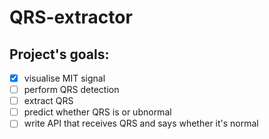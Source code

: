 # QRS-extractor
## Project's goals:
- [x] visualise MIT signal
- [ ] perform QRS detection
- [ ] extract QRS
- [ ] predict whether QRS is or ubnormal
- [ ] write API that receives QRS and says whether it's normal
